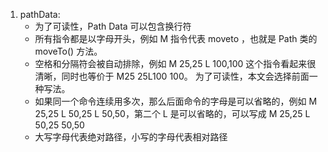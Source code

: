 1. pathData:
   - 为了可读性，Path Data 可以包含换行符
   - 所有指令都是以字母开头，例如 M 指令代表 moveto ，也就是 Path 类的 moveTo() 方法。
   - 空格和分隔符会被自动排除，例如 M 25,25 L 100,100 这个指令看起来很清晰，同时也等价于 M25 25L100 100。 为了可读性，本文会选择前面一种写法。
   - 如果同一个命令连续用多次，那么后面命令的字母是可以省略的，例如 M 25,25 L 50,25 L 50,50，第二个 L 是可以省略的，可以写成 M 25,25 L 50,25 50,50
   - 大写字母代表绝对路径，小写的字母代表相对路径
